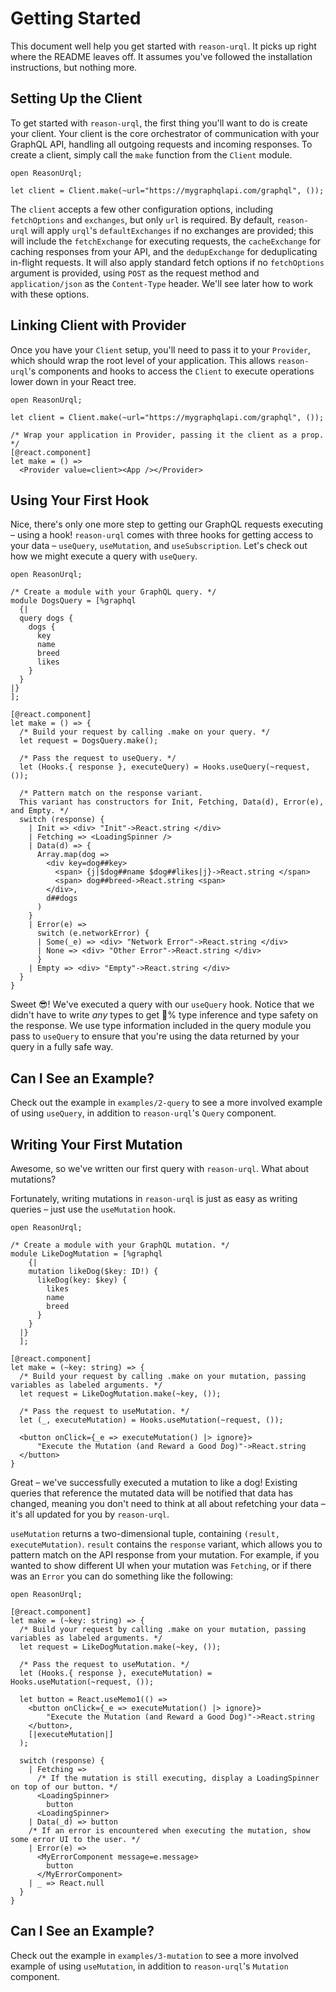 # Getting Started

This document well help you get started with `reason-urql`. It picks up right where the README leaves off. It assumes you've followed the installation instructions, but nothing more.

## Setting Up the Client

To get started with `reason-urql`, the first thing you'll want to do is create your client. Your client is the core orchestrator of communication with your GraphQL API, handling all outgoing requests and incoming responses. To create a client, simply call the `make` function from the `Client` module.

```reason
open ReasonUrql;

let client = Client.make(~url="https://mygraphqlapi.com/graphql", ());
```

The `client` accepts a few other configuration options, including `fetchOptions` and `exchanges`, but only `url` is required. By default, `reason-urql` will apply `urql`'s `defaultExchanges` if no exchanges are provided; this will include the `fetchExchange` for executing requests, the `cacheExchange` for caching responses from your API, and the `dedupExchange` for deduplicating in-flight requests. It will also apply standard fetch options if no `fetchOptions` argument is provided, using `POST` as the request method and `application/json` as the `Content-Type` header. We'll see later how to work with these options.

## Linking Client with Provider

Once you have your `Client` setup, you'll need to pass it to your `Provider`, which should wrap the root level of your application. This allows `reason-urql`'s components and hooks to access the `Client` to execute operations lower down in your React tree.

```reason
open ReasonUrql;

let client = Client.make(~url="https://mygraphqlapi.com/graphql", ());

/* Wrap your application in Provider, passing it the client as a prop. */
[@react.component]
let make = () =>
  <Provider value=client><App /></Provider>
```

## Using Your First Hook

Nice, there's only one more step to getting our GraphQL requests executing – using a hook! `reason-urql` comes with three hooks for getting access to your data – `useQuery`, `useMutation`, and `useSubscription`. Let's check out how we might execute a query with `useQuery`.

```reason
open ReasonUrql;

/* Create a module with your GraphQL query. */
module DogsQuery = [%graphql
  {|
  query dogs {
    dogs {
      key
      name
      breed
      likes
    }
  }
|}
];

[@react.component]
let make = () => {
  /* Build your request by calling .make on your query. */
  let request = DogsQuery.make();

  /* Pass the request to useQuery. */
  let (Hooks.{ response }, executeQuery) = Hooks.useQuery(~request, ());

  /* Pattern match on the response variant.
  This variant has constructors for Init, Fetching, Data(d), Error(e), and Empty. */
  switch (response) {
    | Init => <div> "Init"->React.string </div>
    | Fetching => <LoadingSpinner />
    | Data(d) => {
      Array.map(dog =>
        <div key=dog##key>
          <span> {j|$dog##name $dog##likes|j}->React.string </span>
          <span> dog##breed->React.string <span>
        </div>,
        d##dogs
      )
    }
    | Error(e) =>
      switch (e.networkError) {
      | Some(_e) => <div> "Network Error"->React.string </div>
      | None => <div> "Other Error"->React.string </div>
      }
    | Empty => <div> "Empty"->React.string </div>
  }
}
```

Sweet 😎! We've executed a query with our `useQuery` hook. Notice that we didn't have to write _any_ types to get 💯% type inference and type safety on the response. We use type information included in the query module you pass to `useQuery` to ensure that you're using the data returned by your query in a fully safe way.

## Can I See an Example?

Check out the example in `examples/2-query` to see a more involved example of using `useQuery`, in addition to `reason-urql`'s `Query` component.

## Writing Your First Mutation

Awesome, so we've written our first query with `reason-urql`. What about mutations?

Fortunately, writing mutations in `reason-urql` is just as easy as writing queries – just use the `useMutation` hook.

```reason
open ReasonUrql;

/* Create a module with your GraphQL mutation. */
module LikeDogMutation = [%graphql
    {|
    mutation likeDog($key: ID!) {
      likeDog(key: $key) {
        likes
        name
        breed
      }
    }
  |}
  ];

[@react.component]
let make = (~key: string) => {
  /* Build your request by calling .make on your mutation, passing variables as labeled arguments. */
  let request = LikeDogMutation.make(~key, ());

  /* Pass the request to useMutation. */
  let (_, executeMutation) = Hooks.useMutation(~request, ());

  <button onClick={_e => executeMutation() |> ignore}>
      "Execute the Mutation (and Reward a Good Dog)"->React.string
  </button>
}
```

Great – we've successfully executed a mutation to like a dog! Existing queries that reference the mutated data will be notified that data has changed, meaning you don't need to think at all about refetching your data – it's all updated for you by `reason-urql`.

`useMutation` returns a two-dimensional tuple, containing `(result, executeMutation)`. `result` contains the `response` variant, which allows you to pattern match on the API response from your mutation. For example, if you wanted to show different UI when your mutation was `Fetching`, or if there was an `Error` you can do something like the following:

```reason
open ReasonUrql;

[@react.component]
let make = (~key: string) => {
  /* Build your request by calling .make on your mutation, passing variables as labeled arguments. */
  let request = LikeDogMutation.make(~key, ());

  /* Pass the request to useMutation. */
  let (Hooks.{ response }, executeMutation) = Hooks.useMutation(~request, ());

  let button = React.useMemo1(() =>
    <button onClick={_e => executeMutation() |> ignore}>
        "Execute the Mutation (and Reward a Good Dog)"->React.string
    </button>,
    [|executeMutation|]
  );

  switch (response) {
    | Fetching =>
      /* If the mutation is still executing, display a LoadingSpinner on top of our button. */
      <LoadingSpinner>
        button
      <LoadingSpinner>
    | Data(_d) => button
    /* If an error is encountered when executing the mutation, show some error UI to the user. */
    | Error(e) =>
      <MyErrorComponent message=e.message>
        button
      </MyErrorComponent>
    | _ => React.null
  }
}
```

## Can I See an Example?

Check out the example in `examples/3-mutation` to see a more involved example of using `useMutation`, in addition to `reason-urql`'s `Mutation` component.
